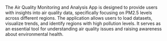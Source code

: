The Air Quality Monitoring and Analysis App is designed to provide users with insights into air quality data, specifically focusing on PM2.5 levels across different regions. The application allows users to load datasets, visualize trends, and identify regions with high pollution levels. It serves as an essential tool for understanding air quality issues and raising awareness about environmental health.
